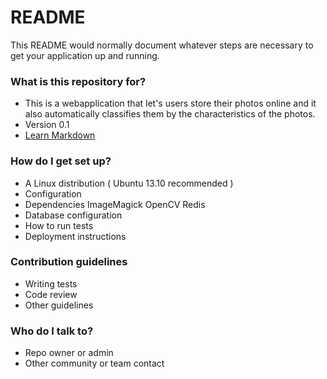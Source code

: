 # README #

This README would normally document whatever steps are necessary to get your application up and running.

### What is this repository for? ###

* This is a webapplication that let's users store their photos online and it also automatically classifies them by the characteristics of the photos.
* Version 0.1
* [Learn Markdown](https://bitbucket.org/tutorials/markdowndemo)

### How do I get set up? ###

* A Linux distribution
( Ubuntu 13.10 recommended )
* Configuration
* Dependencies
ImageMagick
OpenCV
Redis
* Database configuration
* How to run tests
* Deployment instructions

### Contribution guidelines ###

* Writing tests
* Code review
* Other guidelines

### Who do I talk to? ###

* Repo owner or admin
* Other community or team contact